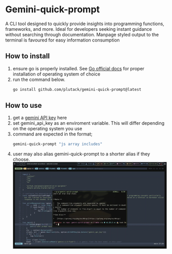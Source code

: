 #  Gemini-quick-prompt
A CLI tool designed to quickly provide insights into programming functions, frameworks, and more. Ideal for developers seeking instant guidance without searching through documentation. Manpage styled output to the terminal is favoured for easy information consumption

## How to install
1. ensure go is properly installed. See [Go official docs](https://go.dev/doc/install) for proper installation of operating system of choice
2. run the command below.
    ```sh
    go install github.com/plutack/gemini-quick-prompt@latest
    ```
    <!-- OR -->
<!-- 1. Alternatively, download the pre-built binary from the releases page or run the command below, place it in a directory of your choice, and add that directory to your PATH. --> 
<!---
    ```sh
    curl -fSL -o gemini-quick-prompt https://github.com/plutack/gemini-quick-prompt/releases/latest/download/gemini-quick-prompt
    ```
-->
##  How to use
1. get a [gemini API key](https://ai.google.dev/gemini-api/docs/api-key) here
2. set gemini_api_key as an enviroment variable. This will differ depending on the operating system you use
3. command are expected in the format;
    ```sh
    gemini-quick-prompt "js array includes"
    ```
4. user may also alias gemini-quick-prompt to a shorter alias if they choose.
[![how to use](public/gemini-quick-prompt.png)](https://raw.githubusercontent.com/plutack/gemini-quick-prompt/main/public/gemini-quick-prompt.mp4)
